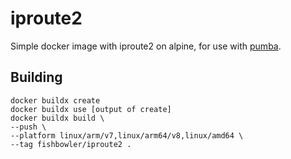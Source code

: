 # iproute2

Simple docker image with iproute2 on alpine, for use with [pumba](https://github.com/alexei-led/pumba).

## Building

```
docker buildx create
docker buildx use [output of create]
docker buildx build \
--push \
--platform linux/arm/v7,linux/arm64/v8,linux/amd64 \
--tag fishbowler/iproute2 .
```
